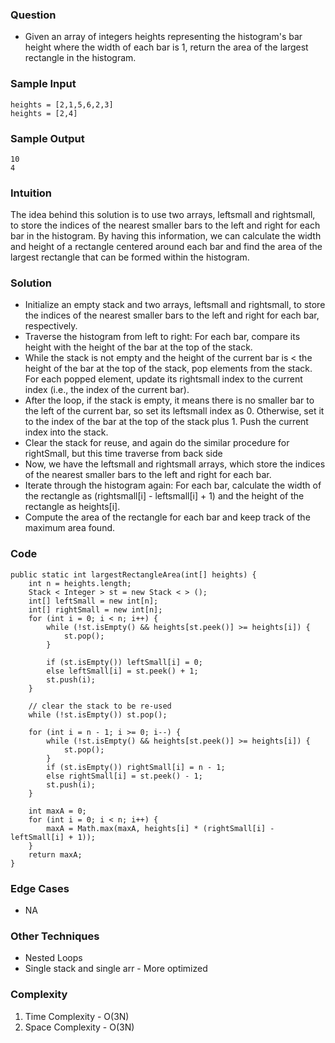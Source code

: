 ### Question
- Given an array of integers heights representing the histogram's bar height where the width of each bar is 1, return the area of the largest rectangle in the histogram.

### Sample Input
    heights = [2,1,5,6,2,3]
    heights = [2,4]

### Sample Output
    10
    4

### Intuition
The idea behind this solution is to use two arrays, leftsmall and rightsmall, to store the indices of the nearest smaller bars to the left and right for each bar in the histogram. By having this information, we can calculate the width and height of a rectangle centered around each bar and find the area of the largest rectangle that can be formed within the histogram.

### Solution
- Initialize an empty stack and two arrays, leftsmall and rightsmall, to store the indices of the nearest smaller bars to the left and right for each bar, respectively.
- Traverse the histogram from left to right: For each bar, compare its height with the height of the bar at the top of the stack. 
- While the stack is not empty and the height of the current bar is < the height of the bar at the top of the stack, pop elements from the stack. For each popped element, update its rightsmall index to the current index (i.e., the index of the current bar).
- After the loop, if the stack is empty, it means there is no smaller bar to the left of the current bar, so set its leftsmall index as 0. Otherwise, set it to the index of the bar at the top of the stack plus 1. Push the current index into the stack.
- Clear the stack for reuse, and again do the similar procedure for rightSmall, but this time traverse from back side
- Now, we have the leftsmall and rightsmall arrays, which store the indices of the nearest smaller bars to the left and right for each bar. 
- Iterate through the histogram again:
  For each bar, calculate the width of the rectangle as (rightsmall[i] - leftsmall[i] + 1) and the height of the rectangle as heights[i]. 
- Compute the area of the rectangle for each bar and keep track of the maximum area found.

### Code
    public static int largestRectangleArea(int[] heights) {
        int n = heights.length;
        Stack < Integer > st = new Stack < > ();
        int[] leftSmall = new int[n];
        int[] rightSmall = new int[n];
        for (int i = 0; i < n; i++) {
            while (!st.isEmpty() && heights[st.peek()] >= heights[i]) {
                st.pop();
            }

            if (st.isEmpty()) leftSmall[i] = 0;
            else leftSmall[i] = st.peek() + 1;
            st.push(i);
        }

        // clear the stack to be re-used
        while (!st.isEmpty()) st.pop();

        for (int i = n - 1; i >= 0; i--) {
            while (!st.isEmpty() && heights[st.peek()] >= heights[i]) {
                st.pop();
            }
            if (st.isEmpty()) rightSmall[i] = n - 1;
            else rightSmall[i] = st.peek() - 1;
            st.push(i);
        }

        int maxA = 0;
        for (int i = 0; i < n; i++) {
            maxA = Math.max(maxA, heights[i] * (rightSmall[i] - leftSmall[i] + 1));
        }
        return maxA;
    }

### Edge Cases
- NA

### Other Techniques
- Nested Loops
- Single stack and single arr - More optimized

### Complexity
1. Time Complexity - O(3N)
2. Space Complexity - O(3N)